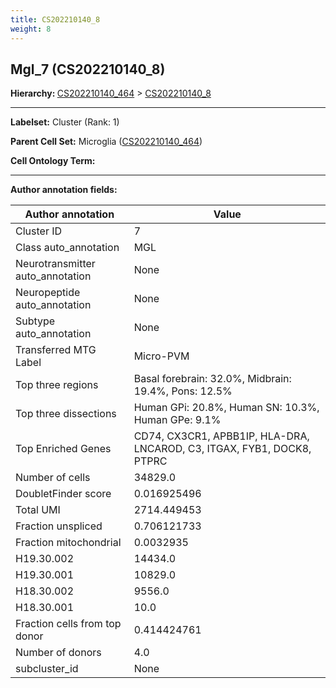 ```yaml
---
title: CS202210140_8
weight: 8
---
```

## Mgl_7 (CS202210140_8)
<b>Hierarchy: </b>
[CS202210140_464](cell_sets/CS202210140_464.md) >
[CS202210140_8](cell_sets/CS202210140_8.md)

---


**Labelset:** Cluster (Rank: 1)

**Parent Cell Set:** Microglia ([CS202210140_464](cell_sets/CS202210140_464.md))



**Cell Ontology Term:** 

[MARKER GENES.]: #


---

[TRANSFERRED ANNOTATIONS.]: #


[AUTHOR ANNOTATION FIELDS.]: #


**Author annotation fields:**

| Author annotation | Value |
|-------------------|-------|
|Cluster ID|7|
|Class auto_annotation|MGL|
|Neurotransmitter auto_annotation|None|
|Neuropeptide auto_annotation|None|
|Subtype auto_annotation|None|
|Transferred MTG Label|Micro-PVM|
|Top three regions|Basal forebrain: 32.0%, Midbrain: 19.4%, Pons: 12.5%|
|Top three dissections|Human GPi: 20.8%, Human SN: 10.3%, Human GPe: 9.1%|
|Top Enriched Genes|CD74, CX3CR1, APBB1IP, HLA-DRA, LNCAROD, C3, ITGAX, FYB1, DOCK8, PTPRC|
|Number of cells|34829.0|
|DoubletFinder score|0.016925496|
|Total UMI|2714.449453|
|Fraction unspliced|0.706121733|
|Fraction mitochondrial|0.0032935|
|H19.30.002|14434.0|
|H19.30.001|10829.0|
|H18.30.002|9556.0|
|H18.30.001|10.0|
|Fraction cells from top donor|0.414424761|
|Number of donors|4.0|
|subcluster_id|None|
